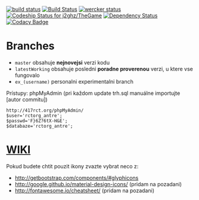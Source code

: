 [![build status](https://ci.gitlab.com/projects/2263/status.png?ref=master)](https://ci.gitlab.com/projects/2263?ref=master)
[![Build Status](https://magnum.travis-ci.com/j2ghz/TheGame.svg?token=wyjFK1NsvUgiZDzs2Hjt)](https://magnum.travis-ci.com/j2ghz/TheGame)
[![wercker status](https://app.wercker.com/status/6556e79024e8c3f50bc8309d3216a9f7/m "wercker status")](https://app.wercker.com/project/bykey/6556e79024e8c3f50bc8309d3216a9f7)
[ ![Codeship Status for j2ghz/TheGame](https://codeship.com/projects/970fbcc0-da41-0132-0d4e-5acc9fe35d9d/status)](https://codeship.com/projects/79257)
[![Dependency Status](https://gemnasium.com/eeb803c626900dda77f0bf52e69e5e91.svg)](https://gemnasium.com/2267d5b2ddc964c4f42201b4c9265eb6)
[![Codacy Badge](https://www.codacy.com/project/badge/294482e322c24c259253412339847922)](https://www.codacy.com)
# Branches
* `master` obsahuje **nejnovejsi** verzi kodu
* `latestWorking` obsahuje posledni **poradne proverenou** verzi, u ktere vse fungovalo
* `ex_(username)` personalni experimentalni branch

Prístupy:
phpMyAdmin (pri každom update trh.sql manuálne importujte [autor commitu])
```
http://417rct.org/phpMyAdmin/
$user='rctorg_antre';
$passwd='F}6Z?6tX-H&E';
$databaze='rctorg_antre';
```

# [WIKI](https://gitlab.com/AntreTeam/TheGame/wikis/home)

Pokud budete chtit pouzit ikony zvazte vybrat neco z:
- http://getbootstrap.com/components/#glyphicons
- http://google.github.io/material-design-icons/ (pridam na pozadani)
- http://fontawesome.io/cheatsheet/ (pridam na pozadani)
